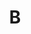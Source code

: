 ---
layout: scale_page
title: B
scale: 
    - I
    - ii  
    - iii 
    - IV  
    - V   
    - vi  
    - vii
chords: 
    - B
    - C#min
    - D#min
    - E
    - F#
    - G#min
    - A#dim
common-progressions:
    - prog: 
        - i 
        - VI 
        - VII
    - prog: 
        - i 
        - iv 
        - VII
    - prog: 
        - i 
        - iv 
        - v
    - prog: 
        - i 
        - VI 
        - III 
        - VII
    - prog: 
        - ii 
        - v 
        - i
---